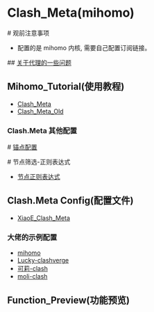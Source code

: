 # Clash_Meta(mihomo)
\# 观前注意事项
- 配置的是 mihomo 内核, 需要自己配置订阅链接。

\## [关于代理的一些问题](https://blog.revincx.icu/posts/proxy-summary/)

## Mihomo_Tutorial(使用教程) 
- [Clash_Meta](https://wiki.metacubex.one/)
- [Clash_Meta_Old](https://clash-meta.gitbook.io/clash.meta-wiki-older)
### Clash.Meta 其他配置
\# [锚点配置](https://github.com/LaolunsiG/XiaoE_PCR/blob/main/Config_File/Clash_Meta/%E9%94%9A%E7%82%B9%E9%85%8D%E7%BD%AE.md)

\# 节点筛选-正则表达式
- [节点正则表达式](https://github.com/LaolunsiG/XiaoE_PCR/blob/main/Config_File/%E8%8A%82%E7%82%B9%E7%9A%84%E6%AD%A3%E5%88%99%E8%A1%A8%E8%BE%BE%E5%BC%8F.md)

## Clash.Meta Config(配置文件)
- [XiaoE_Clash_Meta](https://raw.githubusercontent.com/LaolunsiG/XiaoE_PCR/main/Config_File/Clash_Meta/XiaoE_Clash_Meta.yaml)

### 大佬的示例配置
- [mihomo](https://github.com/MetaCubeX/mihomo/blob/Meta/docs/config.yaml)
- [Lucky-clashverge](https://raw.githubusercontent.com/As-Lucky/Lucky/main/Lucky-ClashVerge.yaml)
- [可莉-clash](https://gitlab.com/lodepuly/vpn_tool/-/tree/master/Tool/Clash/Config)
- [moli-clash](https://github.com/Moli-X/Resources/raw/main/Clash/Clash.yml)

## Function_Preview(功能预览)



